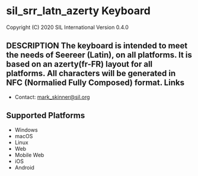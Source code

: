 sil_srr_latn_azerty Keyboard
=====================

Copyright (C) 2020 SIL International
Version 0.4.0

__DESCRIPTION__
The keyboard is intended to meet the needs of Seereer (Latin), on all platforms.
It is based on an azerty(fr-FR) layout for all platforms.
All characters will be generated in NFC (Normalied Fully Composed) format.
Links
-----

 * Contact:  mark_skinner@sil.org

Supported Platforms
-------------------
 * Windows
 * macOS
 * Linux
 * Web
 * Mobile Web
 * iOS
 * Android

